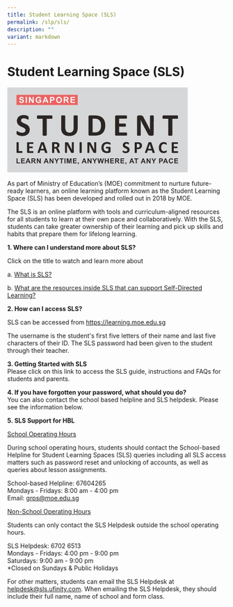 ```yaml
---
title: Student Learning Space (SLS)
permalink: /slp/sls/
description: ""
variant: markdown
---
```

# Student Learning Space (SLS)

![](/images/Partners%20in%20Education/SLS.jpg)

As part of Ministry of Education’s (MOE) commitment to nurture future-ready learners, an online learning platform known as the Student Learning Space (SLS) has been developed and rolled out in 2018 by MOE.  
  
The SLS is an online platform with tools and curriculum-aligned resources for all students to learn at their own pace and collaboratively. With the SLS, students can take greater ownership of their learning and pick up skills and habits that prepare them for lifelong learning.  
  
**1\. Where can I understand more about SLS?**  
  
Click on the title to watch and learn more about  
  
a.&nbsp;<a href="https://www.youtube.com/watch?time_continue=80&amp;v=F0FTP2FveSg" target="_blank">What is SLS?</a>
  
b.&nbsp;<a href="https://www.youtube.com/watch?v=JZhjECbHmiE&amp;feature=youtu.be" target="_blank">What are the resources inside SLS that can support Self-Directed Learning?</a>
  
**2\. How can I access SLS?**  
  
SLS can be accessed from <a href="https://learning.moe.edu.sg" target="_blank">https://learning.moe.edu.sg</a>   
  
The username is the student's first five letters of their name and last five characters of their ID. The SLS password had been given to the student through their teacher.  

**3\. Getting Started with SLS**  
Please click on this link to access the SLS guide, instructions and FAQs for students and parents. 

  
**4\. If you have forgotten your password, what should you do?**  
You can also contact the school based helpline and SLS helpdesk. Please see the information below.

**5.&nbsp;SLS Support for HBL**  
  
<u>School Operating Hours</u>

During school operating hours, students should contact the School-based Helpline for Student Learning Spaces (SLS) queries including all SLS access matters such as password reset and unlocking of accounts, as well as queries about lesson assignments.

School-based Helpline: 67604265   
Mondays - Fridays: 8:00 am - 4:00 pm   
Email: grps@moe.edu.sg

<u>Non-School Operating Hours</u>

Students can only contact the SLS Helpdesk outside the school operating hours. &nbsp;

SLS Helpdesk: 6702 6513   
Mondays - Fridays: 4:00 pm - 9:00 pm   
Saturdays: 9:00 am - 9:00 pm   
\*Closed on Sundays &amp; Public Holidays

For other matters, students can email the SLS Helpdesk at helpdesk@sls.ufinity.com. When emailing the SLS Helpdesk, they should include their full name, name of school and form class.